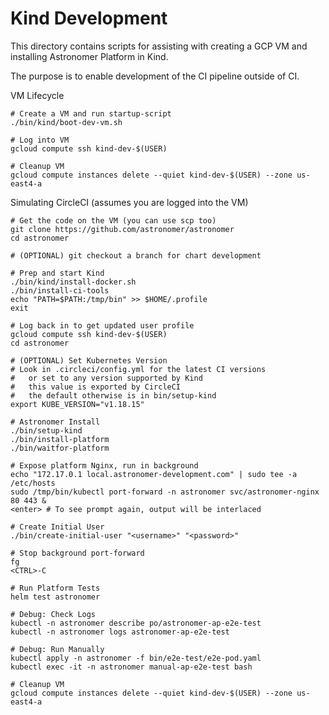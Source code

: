 # Kind Development

This directory contains scripts for assisting
with creating a GCP VM and installing
Astronomer Platform in Kind.

The purpose is to enable development of the
CI pipeline outside of CI.

VM Lifecycle

```shell
# Create a VM and run startup-script
./bin/kind/boot-dev-vm.sh

# Log into VM
gcloud compute ssh kind-dev-$(USER)

# Cleanup VM
gcloud compute instances delete --quiet kind-dev-$(USER) --zone us-east4-a
```

Simulating CircleCI (assumes you are logged into the VM)

```shell
# Get the code on the VM (you can use scp too)
git clone https://github.com/astronomer/astronomer
cd astronomer

# (OPTIONAL) git checkout a branch for chart development

# Prep and start Kind
./bin/kind/install-docker.sh
./bin/install-ci-tools
echo "PATH=$PATH:/tmp/bin" >> $HOME/.profile
exit

# Log back in to get updated user profile
gcloud compute ssh kind-dev-$(USER)
cd astronomer

# (OPTIONAL) Set Kubernetes Version
# Look in .circleci/config.yml for the latest CI versions
#   or set to any version supported by Kind
#   this value is exported by CircleCI
#   the default otherwise is in bin/setup-kind
export KUBE_VERSION="v1.18.15"

# Astronomer Install
./bin/setup-kind
./bin/install-platform
./bin/waitfor-platform

# Expose platform Nginx, run in background
echo "172.17.0.1 local.astronomer-development.com" | sudo tee -a /etc/hosts
sudo /tmp/bin/kubectl port-forward -n astronomer svc/astronomer-nginx 80 443 &
<enter> # To see prompt again, output will be interlaced

# Create Initial User
./bin/create-initial-user "<username>" "<password>"

# Stop background port-forward
fg
<CTRL>-C

# Run Platform Tests
helm test astronomer

# Debug: Check Logs
kubectl -n astronomer describe po/astronomer-ap-e2e-test
kubectl -n astronomer logs astronomer-ap-e2e-test

# Debug: Run Manually
kubectl apply -n astronomer -f bin/e2e-test/e2e-pod.yaml
kubectl exec -it -n astronomer manual-ap-e2e-test bash

# Cleanup VM
gcloud compute instances delete --quiet kind-dev-$(USER) --zone us-east4-a
```
